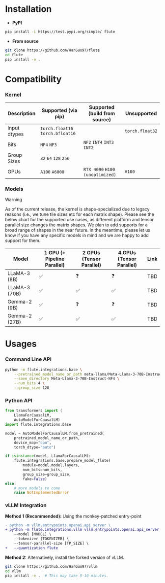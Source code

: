 # Installation

- **PyPI**
```bash
pip install -i https://test.pypi.org/simple/ flute
```

- **From source**
```bash
git clone https://github.com/HanGuo97/flute
cd flute
pip install -e .
```

# Compatibility

### Kernel
| Description      | Supported (via pip) | Supported (build from source) | Unsupported |
| ----------- | ----------- | ----------- | ----------- |
| Input dtypes   | `torch.float16` `torch.bfloat16` |  | `torch.float32` |
| Bits | `NF4` `NF3` | `NF2` `INT4` `INT3` `INT2` | |
| Group Sizes | `32` `64` `128` `256` | | |
| GPUs | `A100` `A6000` | `RTX 4090` `H100 (unoptimized)` | `V100` |

### Models

> [!WARNING]
> As of the current release, the kernel is shape-specialized due to legacy reasons (i.e., we tune tile sizes etc for each matrix shape). Please see the below chart for the supported use cases, as different platform and tensor parallel size changes the matrix shapes. We plan to add supports for a broad range of shapes in the near future. In the meantime, please let us know if you have any specific models in mind and we are happy to add support for them.

| Model      | 1 GPU (+ Pipeline Parallel) | 2 GPUs (Tensor Parallel) | 4 GPUs (Tensor Parallel) | Link |
| ----------- | ----------- | ----------- | ----------- | ----------- | 
| LLaMA-3 (8B) | ✅ | ❓ | ❓ | TBD |
| LLaMA-3 (70B) | ✅ | ✅ | ✅ | TBD |
| Gemma-2 (9B) | ✅ | ❓ | ❓ | TBD |
| Gemma-2 (27B) | ✅ | ✅ | ✅ | TBD |



# Usages

### Command Line API

```bash
python -m flute.integrations.base \
    --pretrained_model_name_or_path meta-llama/Meta-Llama-3-70B-Instruct \
    --save_directory Meta-Llama-3-70B-Instruct-NF4 \
    --num_bits 4 \
    --group_size 128
```

### Python API
```python
from transformers import (
    LlamaForCausalLM,
    AutoModelForCausalLM)
import flute.integrations.base

model = AutoModelForCausalLM.from_pretrained(
    pretrained_model_name_or_path,
    device_map="cpu",
    torch_dtype="auto")

if isinstance(model, LlamaForCausalLM):
    flute.integrations.base.prepare_model_flute(
        module=model.model.layers,
        num_bits=num_bits,
        group_size=group_size,
        fake=False)
else:
    # more models to come
    raise NotImplementedError
```

### vLLM Integration

**Method 1 (Recommended):** Using the monkey-patched entry-point

```diff
- python -m vllm.entrypoints.openai.api_server \
+ python -m flute.integrations.vllm vllm.entrypoints.openai.api_server \
    --model [MODEL] \
    --tokenizer [TOKENIZER] \
    --tensor-parallel-size [TP_SIZE] \
+   --quantization flute
```

**Method 2:** Alternatively, install the forked version of vLLM. 
```bash
git clone https://github.com/HanGuo97/vllm
cd vllm
pip install -e .  # This may take 5-10 minutes.
```
